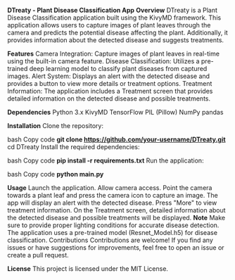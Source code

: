 
**DTreaty - Plant Disease Classification App**
**Overview**
DTreaty is a Plant Disease Classification application built using the KivyMD framework. This application allows users to capture images of plant leaves through the camera and predicts the potential disease affecting the plant. Additionally, it provides information about the detected disease and suggests treatments.

**Features**
Camera Integration: Capture images of plant leaves in real-time using the built-in camera feature.
Disease Classification: Utilizes a pre-trained deep learning model to classify plant diseases from captured images.
Alert System: Displays an alert with the detected disease and provides a button to view more details or treatment options.
Treatment Information: The application includes a Treatment screen that provides detailed information on the detected disease and possible treatments.

**Dependencies**
Python 3.x
KivyMD
TensorFlow
PIL (Pillow)
NumPy
pandas


**Installation**
Clone the repository:

bash
Copy code
**git clone https://github.com/your-username/DTreaty.git**
cd DTreaty
Install the required dependencies:

bash
Copy code
**pip install -r requirements.txt**
Run the application:

bash
Copy code
**python main.py**


**Usage**
Launch the application.
Allow camera access.
Point the camera towards a plant leaf and press the camera icon to capture an image.
The app will display an alert with the detected disease. Press "More" to view treatment information.
On the Treatment screen, detailed information about the detected disease and possible treatments will be displayed.
**Note**
Make sure to provide proper lighting conditions for accurate disease detection.
The application uses a pre-trained model (Resnet_Model.h5) for disease classification.
Contributions
Contributions are welcome! If you find any issues or have suggestions for improvements, feel free to open an issue or create a pull request.

**License**
This project is licensed under the MIT License.
